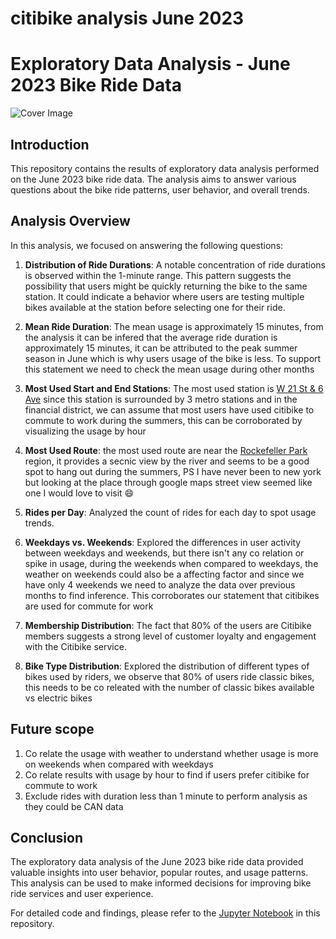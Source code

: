 # citibike analysis June 2023
# Exploratory Data Analysis - June 2023 Bike Ride Data

![Cover Image](https://www.nyc.gov/assets/home/images/press_release/2018/November/pr576-18.jpg)

## Introduction

This repository contains the results of exploratory data analysis performed on the June 2023 bike ride data. The analysis aims to answer various questions about the bike ride patterns, user behavior, and overall trends.

## Analysis Overview

In this analysis, we focused on answering the following questions:

1. **Distribution of Ride Durations**: A notable concentration of ride durations is observed within the 1-minute range. This pattern suggests the possibility that users might be quickly returning the bike to the same station. It could indicate a behavior where users are testing multiple bikes available at the station before selecting one for their ride.

2. **Mean Ride Duration**: The mean usage is approximately 15 minutes, from the analysis it can be infered that the average ride duration is approximately 15 minutes, it can be attributed to the peak summer season in June which is why users usage of the bike is less. To support this statement we need to check the mean usage during other months 

3. **Most Used Start and End Stations**: The most used station is [W 21 St & 6 Ave](https://www.google.com/maps/place/6th+Ave+%26+W+21st+St,+New+York,+NY+10011/@40.7414137,-73.9974347,17.06z/data=!4m6!3m5!1s0x89c259a359223d75:0xad366760d8a26086!8m2!3d40.7416224!4d-73.99375!16s%2Fg%2F11gf4d5fx3?entry=ttu) since this station is surrounded by 3 metro stations and in the financial district, we can assume that most users have used citibike to commute to work during the summers, this can be corroborated by visualizing the usage by hour  

4. **Most Used Route**: the most used route are near the [Rockefeller Park](https://www.google.com/maps?sca_esv=560358764&rlz=1C1VDKB_enUS1046US1046&output=search&q=rockefeller+park+nyc&source=lnms&entry=mc&sa=X&ved=2ahUKEwjo_rqk9fqAAxWskYkEHXzuDSQQ0pQJegQIDRAB) region, it provides a secnic view by the river and seems to be a good spot to hang out during the summers, PS I have never been to new york but looking at the place through google maps street view seemed like one I would love to visit 😄

5. **Rides per Day**: Analyzed the count of rides for each day to spot usage trends.

6. **Weekdays vs. Weekends**: Explored the differences in user activity between weekdays and weekends, but there isn't any co relation or spike in usage, during the weekends when compared to weekdays, the weather on weekends could also be a affecting factor and since we have only 4 weekends we need to analyze the data over previous months to find inference. This corroborates our statement that citibikes are used for commute for work

7. **Membership Distribution**: The fact that 80% of the users are Citibike members suggests a strong level of customer loyalty and engagement with the Citibike service.
   
8. **Bike Type Distribution**: Explored the distribution of different types of bikes used by riders, we observe that 80% of users ride classic bikes, this needs to be co releated with the number of classic bikes available vs electric bikes 

## Future scope
1. Co relate the usage with weather to understand whether usage is more on weekends when compared with weekdays
2. Co relate results with usage by hour to find if users prefer citibike for commute to work
3. Exclude rides with duration less than 1 minute to perform analysis as they could be CAN data 

## Conclusion

The exploratory data analysis of the June 2023 bike ride data provided valuable insights into user behavior, popular routes, and usage patterns. This analysis can be used to make informed decisions for improving bike ride services and user experience.

For detailed code and findings, please refer to the [Jupyter Notebook](link_to_jupyter_notebook) in this repository.

